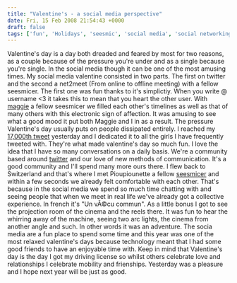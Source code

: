 ```yaml
---
title: "Valentine's - a social media perspective"
date: Fri, 15 Feb 2008 21:54:43 +0000
draft: false
tags: ['fun', 'Holidays', 'seesmic', 'social media', 'social networking', 'twitter', "Valentine's", 'warzabidul']
---
```


Valentine's day is a day both dreaded and feared by most for two reasons, as a couple because of the pressure you're under and as a single because you're single. In the social media though it can be one of the most amusing times. My social media valentine consisted in two parts. The first on twitter and the second a net2meet (From online to offline meeting) with a fellow seesmicer. The first one was fun thanks to it's simplictiy. When you write @ username <3 it takes this to mean that you heart the other user. With [maggie](http://twitter.com/maggieconv) a fellow seesmicer we filled each other's timelines as well as that of many others with this electronic sign of affection. It was amusing to see what a good mood it put both Maggie and I in as a result. The pressure Valentine's day usually puts on people dissipated entirely. I reached my [17,000th tweet](http://twitter.com/warzabidul/statuses/712342432) yesterday and I dedicated it to all the girls I have frequently tweeted with. They're what made valentine's day so much fun. I love the idea that I have so many conversations on a daily basis. We're a community based around [twitter](http://www.twitter.com) and our love of new methods of communication. It's a good community and I'll spend many more ours there. I flew back to Switzerland and that's where I met Pioupiounette a fellow [seesmicer](http://www.seesmic.com) and within a few seconds we already felt comfortable with each other. That's because in the social media we spend so much time chatting with and seeing people that when we meet in real life we've already got a collective experience. In french it's "Un vÃ©cu commun". As a little bonus I got to see the projection room of the cinema and the reels there. It was fun to hear the whirring away of the machine, seeing two arc lights, the cinema from another angle and such. In other words it was an adventure. The socia media are a fun place to spend some time and this year was one of the most relaxed valentine's days because technology meant that I had some good friends to have an enjoyable time with. Keep in mind that Valentine's day is the day I got my driving license so whilst others celebrate love and relationships I celebrate mobility and frienships. Yesterday was a pleasure and I hope next year will be just as good.